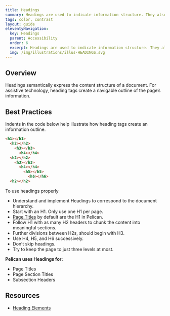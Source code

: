 ```yaml
---
title: Headings
summary: Headings are used to indicate information structure. They also enable accessible access.
tags: color, contrast
layout: guide
eleventyNavigation:
  key: Headings
  parent: Accessibility
  order: 6
  excerpt: Headings are used to indicate information structure. They also enable accessible access.
  img: /img/illustrations/illus-HEADINGS.svg
---
```


## Overview

Headings semantically express the content structure of a document. For assistive technology, heading tags create a navigable outline of the page’s information.

## Best Practices

Indents in the code below help illustrate how heading tags create an information outline.

```html
<h1></h1>
  <h2></h2>
    <h3></h3>
      <h4></h4>
  <h2></h2>
    <h3></h3>
      <h4></h4>
	    <h5></h5>
		  <h6></h6>
  <h2></h2>
```

To use headings properly

- Understand and implement Headings to correspond to the document hierarchy.
- Start with an H1. Only use one H1 per page.
- [Page Titles](/components/page-title/) by default are the H1 in Pelican.
- Follow H1 with as many H2 headers to chunk the content into meaningful sections.
- Further divisions between H2s, should begin with H3.
- Use H4, H5, and H6 successively.
- Don’t skip headings.
- Try to keep the page to just three levels at most.

**Pelican uses Headings for:**

- Page Titles
- Page Section Titles
- Subsection Headers

## Resources

- <a href="https://developer.mozilla.org/en-US/docs/Web/HTML/Element/Heading_Elements" target="_blank">Heading Elements</a>